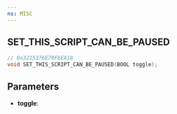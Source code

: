 ```yaml
---
ns: MISC
---
```

## SET_THIS_SCRIPT_CAN_BE_PAUSED

```c
// 0x3215376E79F6EA18
void SET_THIS_SCRIPT_CAN_BE_PAUSED(BOOL toggle);
```

## Parameters
* **toggle**:
